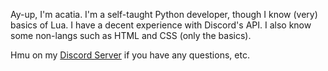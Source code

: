 Ay-up, I'm acatia. I'm a self-taught Python developer, though I know (very) basics of Lua. I have a decent experience with Discord's API. I also know some non-langs such as HTML and CSS (only the basics).

Hmu on my [Discord Server](https://discord.gg/p5bURjs) if you have any questions, etc.
